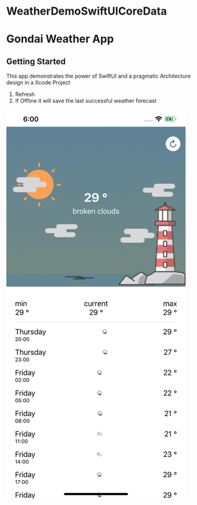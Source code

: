 # WeatherDemoSwiftUICoreData

# Gondai Weather App



## Getting Started

This app demonstrates the power of SwiftUI and a pragmatic Architecture design in a Xcode Project
1. Refresh
2. If Offline it will save the last successful weather forecast


<img src="https://github.com/gondaimgano/WeatherDemoSwiftUICoreData/blob/master/Simulator%20Screen%20Shot%20-%20iPhone%2011%20Pro%20Max%20-%202021-04-29%20at%2018.00.35.png"/>

